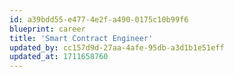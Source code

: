 ```yaml
---
id: a39bdd55-e477-4e2f-a490-0175c10b99f6
blueprint: career
title: 'Smart Contract Engineer'
updated_by: cc157d9d-27aa-4afe-95db-a3d1b1e51eff
updated_at: 1711658760
---
```


